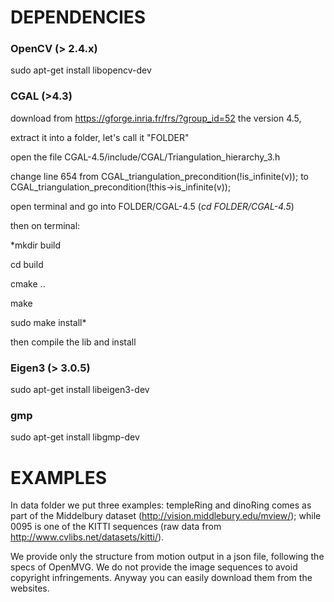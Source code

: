 # DEPENDENCIES #
### OpenCV  (> 2.4.x) ###
sudo apt-get install libopencv-dev 

### CGAL (>4.3) ###
download from https://gforge.inria.fr/frs/?group_id=52 the version 4.5, 

extract it into a folder, let's call it "FOLDER" 

open the file CGAL-4.5/include/CGAL/Triangulation_hierarchy_3.h

change line 654 from  CGAL_triangulation_precondition(!is_infinite(v)); to  CGAL_triangulation_precondition(!this->is_infinite(v));

open terminal and go into FOLDER/CGAL-4.5 (*cd FOLDER/CGAL-4.5*)

then on terminal:

*mkdir build

cd build

cmake ..

make

sudo make install*

then compile the lib and install

### Eigen3 (> 3.0.5) ###
sudo apt-get install libeigen3-dev

### gmp ###
sudo apt-get install libgmp-dev


# EXAMPLES #
In data folder we put three examples: templeRing and dinoRing comes as part of the Middelbury dataset (http://vision.middlebury.edu/mview/); while 0095 is one of the KITTI sequences (raw data from http://www.cvlibs.net/datasets/kitti/).

We provide only the structure from motion output in a json file, following the specs of OpenMVG. We do not provide the image sequences to avoid copyright infringements. Anyway you can easily download them from the websites.



